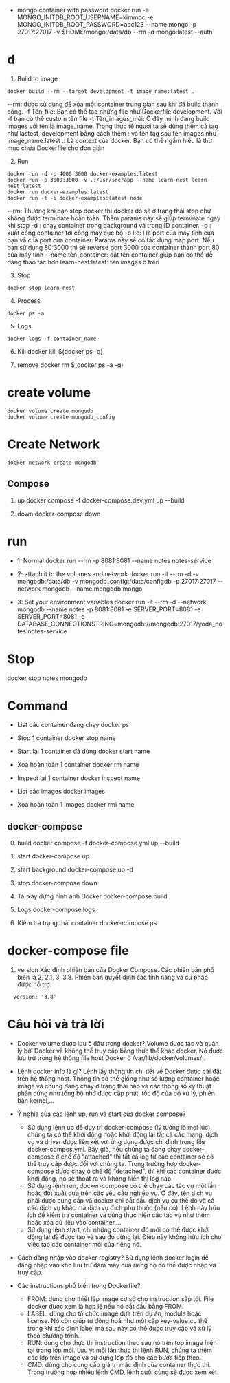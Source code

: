 - mongo container with password
  docker run -e MONGO_INITDB_ROOT_USERNAME=kimmoc -e MONGO_INITDB_ROOT_PASSWORD=abc123 --name mongo -p 27017:27017 -v $HOME/mongo:/data/db --rm -d mongo:latest --auth


# d
1. Build to image

```
docker build --rm --target development -t image_name:latest .
```

--rm: được sử dụng để xóa một container trung gian sau khi đã build thành công.
-f Tên_file: Bạn có thể tạo những file như Dockerfile.development. Với -f bạn có thể custom tên file
-t Tên_images_mới: Ở đây mình đang build images với tên là image_name. Trong thực tế người ta sẽ dùng thêm cả tag như lastest, development bằng cách thêm : và tên tag sau tên images như image_name:latest
.: Là context của docker. Bạn có thể ngầm hiểu là thư mục chứa Dockerfile cho đơn giản

2. Run

```
docker run -d -p 4000:3000 docker-examples:latest
docker run -p 3000:3000 -v .:/usr/src/app --name learn-nest learn-nest:latest
docker run docker-examples:latest
docker run -t -i docker-examples:latest node
```

--rm: Thường khi bạn stop docker thì docker đó sẽ ở trạng thái stop chứ không được terminate hoàn toàn. Thêm params này sẽ giúp terminate ngay khi stop
-d : chạy container trong background và trong ID container.
-p : xuất cổng container tới cổng máy cục bộ
-p l:c: l là port của máy tính của bạn và c là port của container. Params này sẽ có tác dụng map port. Nếu bạn sử dụng 80:3000 thì sẽ reverse port 3000 của container thành port 80 của máy tính
--name tên_container: đặt tên container giúp bạn có thể dễ dàng thao tác hơn
learn-nest:latest: tên images ở trên

3. Stop

```
docker stop learn-nest
```

4. Process

```
docker ps -a
```

5. Logs

```
docker logs -f container_name
```

6. Kill
   docker kill $(docker ps -q)

7. remove
   docker rm $(docker ps -a -q)

# create volume

```
docker volume create mongodb
docker volume create mongodb_config
```

# Create Network

```
docker network create mongodb
```

## Compose

1. up
   docker compose -f docker-compose.dev.yml up --build

2. down
   docker-compose down

# run

- 1: Normal
  docker run --rm -p 8081:8081 --name notes notes-service

- 2: attach it to the volumes and network
  docker run -it --rm -d -v mongodb:/data/db -v mongodb_config:/data/configdb -p 27017:27017 --network mongodb --name mongodb mongo

- 3: Set your environment variables
  docker run -it --rm -d --network mongodb --name notes -p 8081:8081 -e SERVER_PORT=8081 -e SERVER_PORT=8081 -e DATABASE_CONNECTIONSTRING=mongodb://mongodb:27017/yoda_notes notes-service

# Stop

docker stop notes mongodb

# Command

- List các container đang chạy
  docker ps

- Stop 1 container
  docker stop name

- Start lại 1 container đã dừng
  docker start name

- Xoá hoàn toàn 1 container
  docker rm name

- Inspect lại 1 container
  docker inspect name

- List các images
  docker images

- Xoá hoàn toàn 1 images
  docker rmi name


## docker-compose
0. build
   docker compose -f docker-compose.yml up --build

1. start
   docker-compose up

2. start background
   docker-compose up -d

3. stop
   docker-compose down

4. Tái xây dựng hình ảnh Docker
   docker-compose build

5. Logs
   docker-compose logs

6. Kiểm tra trạng thái container
   docker-compose ps


# docker-compose file
1. version
  Xác định phiên bản của Docker Compose. Các phiên bản phổ biến là 2, 2.1, 3, 3.8.
  Phiên bản quyết định các tính năng và cú pháp được hỗ trợ.
  ```
    version: '3.8'
  ```


# Câu hỏi và trả lời

- Docker volume được lưu ở đâu trong docker?
Volume được tạo và quản lý bởi Docker và không thể truy cập bằng thực thể khác docker. Nó được lưu trữ trong hệ thống file host Docker ở /var/lib/docker/volumes/ .

- Lệnh docker info là gì?
Lệnh lấy thông tin chi tiết về Docker được cài đặt trên hệ thống host. Thông tin có thể giống như số lượng container hoặc image và chúng đang chạy ở trạng thái nào và các thông số kỹ thuật phần cứng như tổng bộ nhớ được cấp phát, tốc độ của bộ xử lý, phiên bản kernel,…

- Ý nghĩa của các lệnh up, run và start của docker compose?
  + Sử dụng lệnh up để duy trì docker-compose (lý tưởng là mọi lúc), chúng ta có thể khởi động hoặc khởi động lại tất cả các mạng, dịch vụ và driver được liên kết với ứng dụng được chỉ định trong file docker-compos.yml. Bây giờ, nếu chúng ta đang chạy docker-compose ở chế độ “attached” thì tất cả log từ các container sẽ có thể truy cập được đối với chúng ta. Trong trường hợp docker-compose được chạy ở chế độ “detached”, thì khi các container được khởi động, nó sẽ thoát ra và không hiển thị log nào.
  + Sử dụng lệnh run, docker-compose có thể chạy các tác vụ một lần hoặc đột xuất dựa trên các yêu cầu nghiệp vụ. Ở đây, tên dịch vụ phải được cung cấp và docker chỉ bắt đầu dịch vụ cụ thể đó và cả các dịch vụ khác mà dịch vụ đích phụ thuộc (nếu có). Lệnh này hữu ích để kiểm tra container và cũng thực hiện các tác vụ như thêm hoặc xóa dữ liệu vào container,…
  + Sử dụng lệnh start, chỉ những container đó mới có thể được khởi động lại đã được tạo và sau đó dừng lại. Điều này không hữu ích cho việc tạo các container mới của riêng nó.

- Cách đăng nhập vào docker registry?
Sử dụng lệnh docker login để đăng nhập vào kho lưu trữ đám mây của riêng họ có thể được nhập và truy cập.

- Các instructions phổ biến trong Dockerfile?
  + FROM: dùng cho thiết lập image cơ sở cho instruction sắp tới. File docker được xem là hợp lệ nếu nó bắt đầu bằng FROM.
  + LABEL: dùng cho tổ chức image dựa trên dự án, module hoặc license. Nó còn giúp tự động hoá như một cặp key-value cụ thể trong khi xác định label mà sau này có thể được truy cập và xử lý theo chương trình.
  + RUN: dùng cho thực thi instruction theo sau nó trên top image hiện tại trong lớp mới. Lưu ý: mỗi lần thực thi lệnh RUN, chúng ta thêm các lớp trên image và sử dụng lớp đó cho các bước tiếp theo.
  + CMD: dùng cho cung cấp giá trị mặc định của container thực thi. Trong trường hợp nhiều lệnh CMD, lệnh cuối cùng sẽ được xem xét.